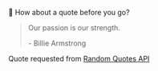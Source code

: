 📣 How about a quote before you go?

> Our passion is our strength.
>
> <p>- Billie Armstrong</p>

Quote requested from [Random Quotes API](https://github.com/lukePeavey/quotable)
